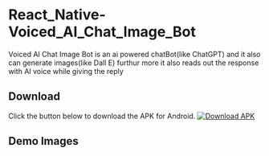 # React_Native-Voiced_AI_Chat_Image_Bot

Voiced AI Chat Image Bot is an ai powered chatBot(like ChatGPT) and it also can generate images(like Dall E) furthur more it also reads out the response with AI voice while giving the reply



## Download
Click the button below to download the APK for Android.
[![Download APK](https://img.shields.io/badge/download-APK-brightgreen)](https://drive.google.com/uc?export=download&id=1shvjBOAPA62TSiWrPWriwGhe_G9w9JeA)


## Demo Images





